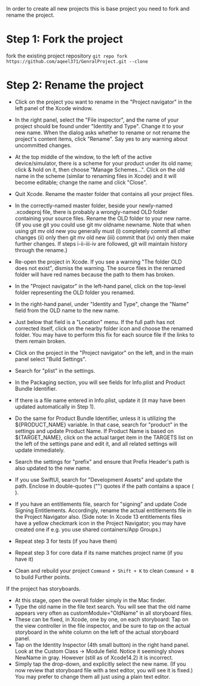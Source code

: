 In order to create all new projects this is base project you need to fork and rename the project.
# Step 1: Fork the project
fork the existing project repository
`git repo fork https://github.com/aqeel371/GenralProject.git --clone`

# Step 2: Rename the project

- Click on the project you want to rename in the "Project navigator" in the left panel of the Xcode window.

- In the right panel, select the "File inspector", and the name of your project should be found under "Identity and Type". Change it to your new name.
When the dialog asks whether to rename or not rename the project's content items, click "Rename". Say yes to any warning about uncommitted changes.

- At the top middle of the window, to the left of the active device/simulator, there is a scheme for your product under its old name; click & hold on it, then choose "Manage Schemes…".
Click on the old name in the scheme (similar to renaming files in Xcode) and it will become editable; change the name and click "Close".

- Quit Xcode. Rename the master folder that contains all your project files.
- In the correctly-named master folder, beside your newly-named .xcodeproj file, there is probably a wrongly-named OLD folder containing your source files. Rename the OLD folder to your new name. {If you use git you could use git mv oldname newname. Note that when using git mv old new you generally must (i) completely commit all other changes (ii) only then git mv old new (iii) commit that (iv) only then make further changes. If steps i-ii-iii-iv are followed, git will maintain history through the rename.}
- Re-open the project in Xcode. If you see a warning "The folder OLD does not exist", dismiss the warning. The source files in the renamed folder will have red names because the path to them has broken.
- In the "Project navigator" in the left-hand panel, click on the top-level folder representing the OLD folder you renamed.
- In the right-hand panel, under "Identity and Type", change the "Name" field from the OLD name to the new name.
- Just below that field is a "Location" menu. If the full path has not corrected itself, click on the nearby folder icon and choose the renamed folder. You may have to perform this fix for each source file if the links to them remain broken.
- Click on the project in the "Project navigator" on the left, and in the main panel select "Build Settings".
- Search for "plist" in the settings.
- In the Packaging section, you will see fields for Info.plist and Product Bundle Identifier.
- If there is a file name entered in Info.plist, update it (it may have been updated automatically in Step 1).
- Do the same for Product Bundle Identifier, unless it is utilizing the ${PRODUCT_NAME} variable. In that case, search for "product" in the settings and update Product Name. If Product Name is based on ${TARGET_NAME}, click on the actual target item in the TARGETS list on the left of the settings pane and edit it, and all related settings will update immediately.
- Search the settings for "prefix" and ensure that Prefix Header's path is also updated to the new name.
- If you use SwiftUI, search for "Development Assets" and update the path. Enclose in double-quotes ("") quotes if the path contains a space ( ).
- If you have an entitlements file, search for "signing" and update Code Signing Entitlements. Accordingly, rename the actual entitlements file in the Project Navigator also. (Side note: In Xcode 13 entitlements files have a yellow checkmark icon in the Project Navigator; you may have created one if e.g. you use shared containers/App Groups.)
- Repeat step 3 for tests (if you have them)
- Repeat step 3 for core data if its name matches project name (if you have it)
- Clean and rebuild your project
`Command + Shift + K` to clean
`Command + B` to build
Further points.

If the project has storyboards.
- At this stage, open the overall folder simply in the Mac finder. 
- Type the old name in the file text search. You will see that the old name appears very often as customModule="OldName" in all storyboard files.
- These can be fixed, in Xcode, one by one, on each storyboard: Tap on the view controller in the file inspector, and be sure to tap on the actual storyboard in the white column on the left of the actual storyboard panel. 
- Tap on the Identity Inspector (4th small button) in the right hand panel. Look at the Custom Class -> Module field. Notice it seemingly shows NewName in gray. However (still as of Xcode14.2) it is incorrect. 
- Simply tap the drop-down, and explicitly select the new name. (If you now review that storyboard file with a text editor, you will see it is fixed.) You may prefer to change them all just using a plain text editor.
